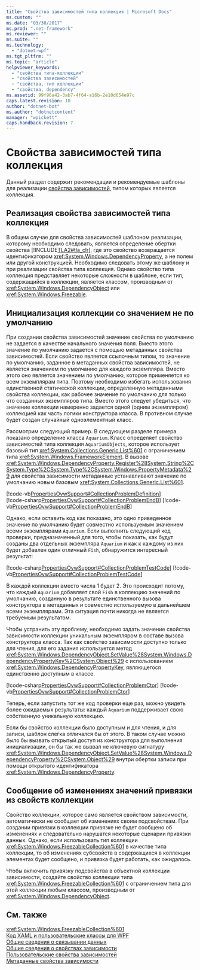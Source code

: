 ```yaml
---
title: "Свойства зависимостей типа коллекция | Microsoft Docs"
ms.custom: ""
ms.date: "03/30/2017"
ms.prod: ".net-framework"
ms.reviewer: ""
ms.suite: ""
ms.technology: 
  - "dotnet-wpf"
ms.tgt_pltfrm: ""
ms.topic: "article"
helpviewer_keywords: 
  - "свойства типа-коллекции"
  - "свойства зависимостей"
  - "свойства, тип коллекции"
  - "свойства, dependency"
ms.assetid: 99f96a42-3ab7-4f64-a16b-2e10d654e97c
caps.latest.revision: 10
author: "dotnet-bot"
ms.author: "dotnetcontent"
manager: "wpickett"
caps.handback.revision: 7
---
```

# Свойства зависимостей типа коллекция
Данный раздел содержит рекомендации и рекомендуемые шаблоны для реализации [свойства зависимостей](GTMT), типом которых является коллекция.  
  
   
  
<a name="implementing"></a>   
## Реализация свойства зависимостей типа коллекция  
 В общем случае для свойства зависимостей шаблоном реализации, которому необходимо следовать, является определение обертки свойства [!INCLUDE[TLA2#tla_clr](../../../../includes/tla2sharptla-clr-md.md)], где это свойство возвращается идентификатором <xref:System.Windows.DependencyProperty>, а не полем или другой конструкцией.  Необходимо следовать этому же шаблону и при реализации свойства типа коллекция.  Однако свойство типа коллекция представляет некоторые сложности в шаблоне, если тип, содержащийся в коллекции, является классом, производным от <xref:System.Windows.DependencyObject> или <xref:System.Windows.Freezable>.  
  
<a name="initializing"></a>   
## Инициализация коллекции со значением не по умолчанию  
 При создании свойства зависимостей значение свойства по умолчанию не задается в качестве начального значения поля.  Вместо этого значение по умолчанию задается с помощью метаданных свойства зависимостей.  Если свойство является ссылочным типом, то значение по умолчанию, заданное в метаданных свойства зависимостей, не является значением по умолчанию для каждого экземпляра. Вместо этого оно является значением по умолчанию, которое применяется ко всем экземплярам типа.  Поэтому необходимо избегать использования единственной статической коллекции, определенную метаданными свойства коллекции, как рабочее значение по умолчанию для только что созданных экземпляров типа.  Вместо этого следует убедиться, что значение коллекции намеренно задается одной \(одним экземпляром\) коллекцией как часть логики конструктора класса.  В противном случае будет создан случайный одноэлементный класс.  
  
 Рассмотрим следующий пример.  В следующем разделе примера показано определение класса `Aquarium`.  Класс определяет свойство зависимостей типа коллекция `AquariumObjects`, которое использует базовый тип <xref:System.Collections.Generic.List%601> с ограничением типа <xref:System.Windows.FrameworkElement>.  В вызове <xref:System.Windows.DependencyProperty.Register%28System.String%2CSystem.Type%2CSystem.Type%2CSystem.Windows.PropertyMetadata%29> для свойства зависимости метаданные устанавливают значение по умолчанию новым базовым <xref:System.Collections.Generic.List%601>.  
  
 <!-- TODO: review snippet reference [!code-csharp[PropertiesOvwSupport#CollectionProblemDefinition](../../../../samples/snippets/csharp/VS_Snippets_Wpf/PropertiesOvwSupport/CSharp/page4.xaml.cs#collectionproblemdefinition)]  -->
 [!code-vb[PropertiesOvwSupport#CollectionProblemDefinition](../../../../samples/snippets/visualbasic/VS_Snippets_Wpf/PropertiesOvwSupport/visualbasic/page4.xaml.vb#collectionproblemdefinition)]  
[!code-csharp[PropertiesOvwSupport#CollectionProblemEndB](../../../../samples/snippets/csharp/VS_Snippets_Wpf/PropertiesOvwSupport/CSharp/page4.xaml.cs#collectionproblemendb)]
[!code-vb[PropertiesOvwSupport#CollectionProblemEndB](../../../../samples/snippets/visualbasic/VS_Snippets_Wpf/PropertiesOvwSupport/visualbasic/page4.xaml.vb#collectionproblemendb)]  
  
 Однако, если оставить код как показано, это одно приведенное значение по умолчанию будет совместно используемым значением всеми экземплярами `Aquarium`.  Если выполнить следующий код проверки, предназначенный для того, чтобы показать, как будут созданы два отдельных экземпляра `Aquarium` и как к каждому из них будет добавлен один отличный `Fish`, обнаружится интересный результат:  
  
 [!code-csharp[PropertiesOvwSupport#CollectionProblemTestCode](../../../../samples/snippets/csharp/VS_Snippets_Wpf/PropertiesOvwSupport/CSharp/page4.xaml.cs#collectionproblemtestcode)]
 [!code-vb[PropertiesOvwSupport#CollectionProblemTestCode](../../../../samples/snippets/visualbasic/VS_Snippets_Wpf/PropertiesOvwSupport/visualbasic/page4.xaml.vb#collectionproblemtestcode)]  
  
 В каждой коллекции вместо числа 1 будет 2.  Это происходит потому, что каждый `Aquarium` добавляет свой `Fish` в коллекцию значений по умолчанию, созданную в результате единственного вызова конструктора в метаданных и совместно используемую в дальнейшем всеми экземплярами.  Эта ситуация почти никогда не является требуемым результатом.  
  
 Чтобы устранить эту проблему, необходимо задать значение свойства зависимости коллекции уникальным экземпляром в составе вызова конструктора класса.  Так как свойство зависимости доступно только для чтения, для его задания используется метод <xref:System.Windows.DependencyObject.SetValue%28System.Windows.DependencyPropertyKey%2CSystem.Object%29> с использованием <xref:System.Windows.DependencyPropertyKey>, являющегося единственно доступным в классе.  
  
 [!code-csharp[PropertiesOvwSupport#CollectionProblemCtor](../../../../samples/snippets/csharp/VS_Snippets_Wpf/PropertiesOvwSupport/CSharp/page4.xaml.cs#collectionproblemctor)]
 [!code-vb[PropertiesOvwSupport#CollectionProblemCtor](../../../../samples/snippets/visualbasic/VS_Snippets_Wpf/PropertiesOvwSupport/visualbasic/page4.xaml.vb#collectionproblemctor)]  
  
 Теперь, если запустить тот же код проверки еще раз, можно увидеть более ожидаемых результаты: каждый `Aquarium` поддерживает свою собственную уникальную коллекцию.  
  
 Если бы свойство коллекции было доступным и для чтения, и для записи, шаблон слегка отличался бы от этого.  В таком случае можно было бы вызвать открытый доступ из конструктора для выполнения инициализации, он бы так же вызвал не ключевую сигнатуру <xref:System.Windows.DependencyObject.SetValue%28System.Windows.DependencyProperty%2CSystem.Object%29> внутри обертки записи при помощи открытого идентификатора <xref:System.Windows.DependencyProperty>.  
  
## Сообщение об изменениях значений привязки из свойств коллекции  
 Свойство коллекции, которое само является свойством зависимости, автоматически не сообщает об изменениях своим подсвойствам.  При создании привязки в коллекции привязке не будет сообщено об изменениях и следовательно нарушатся некоторые сценарии привязки данных.  Однако, если использовать тип коллекции <xref:System.Windows.FreezableCollection%601> в качестве типа коллекции, то об изменениях субсвойств в содержащихся в коллекции элементах будет сообщено, и привязка будет работать, как ожидалось.  
  
 Чтобы включить привязку подсвойства в объектной коллекции зависимости, создайте свойство коллекции типа <xref:System.Windows.FreezableCollection%601> с ограничением типа для этой коллекции любым классом, производным от <xref:System.Windows.DependencyObject>.  
  
## См. также  
 <xref:System.Windows.FreezableCollection%601>   
 [Код XAML и пользовательские классы для WPF](../../../../docs/framework/wpf/advanced/xaml-and-custom-classes-for-wpf.md)   
 [Общие сведения о связывании данных](../../../../docs/framework/wpf/data/data-binding-overview.md)   
 [Общие сведения о свойствах зависимости](../../../../docs/framework/wpf/advanced/dependency-properties-overview.md)   
 [Пользовательские свойства зависимостей](../../../../docs/framework/wpf/advanced/custom-dependency-properties.md)   
 [Метаданные свойства зависимости](../../../../docs/framework/wpf/advanced/dependency-property-metadata.md)